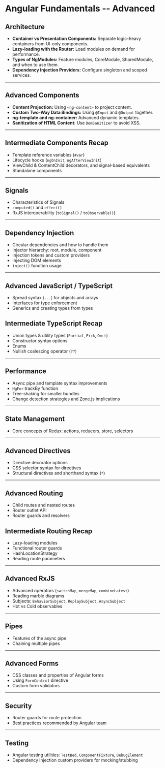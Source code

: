 # Angular Fundamentals -- Advanced

## Architecture

-   **Container vs Presentation Components:** Separate logic-heavy
    containers from UI-only components.
-   **Lazy-loading with the Router:** Load modules on demand for
    performance.
-   **Types of NgModules:** Feature modules, CoreModule, SharedModule,
    and when to use them.
-   **Dependency Injection Providers:** Configure singleton and scoped
    services.

------------------------------------------------------------------------

## Advanced Components

-   **Content Projection:** Using `<ng-content>` to project content.
-   **Custom Two-Way Data Bindings:** Using `@Input` and `@Output`
    together.
-   **ng-template and ng-container:** Advanced dynamic templates.
-   **Sanitization of HTML Content:** Use `DomSanitizer` to avoid XSS.

------------------------------------------------------------------------

## Intermediate Components Recap

-   Template reference variables (`#var`)
-   Lifecycle hooks (`ngOnInit`, `ngAfterViewInit`)
-   ViewChild & ContentChild decorators, and signal-based equivalents
-   Standalone components

------------------------------------------------------------------------

## Signals

-   Characteristics of Signals
-   `computed()` and `effect()`
-   RxJS interoperability (`toSignal()` / `toObservable()`)

------------------------------------------------------------------------

## Dependency Injection

-   Circular dependencies and how to handle them
-   Injector hierarchy: root, module, component
-   Injection tokens and custom providers
-   Injecting DOM elements
-   `inject()` function usage

------------------------------------------------------------------------

## Advanced JavaScript / TypeScript

-   Spread syntax (`...`) for objects and arrays
-   Interfaces for type enforcement
-   Generics and creating types from types

## Intermediate TypeScript Recap

-   Union types & utility types (`Partial`, `Pick`, `Omit`)
-   Constructor syntax options
-   Enums
-   Nullish coalescing operator (`??`)

------------------------------------------------------------------------

## Performance

-   Async pipe and template syntax improvements
-   `NgFor` trackBy function
-   Tree-shaking for smaller bundles
-   Change detection strategies and Zone.js implications

------------------------------------------------------------------------

## State Management

-   Core concepts of Redux: actions, reducers, store, selectors

------------------------------------------------------------------------

## Advanced Directives

-   Directive decorator options
-   CSS selector syntax for directives
-   Structural directives and shorthand syntax (`*`)

------------------------------------------------------------------------

## Advanced Routing

-   Child routes and nested routes
-   Router outlet API
-   Router guards and resolvers

## Intermediate Routing Recap

-   Lazy-loading modules
-   Functional router guards
-   HashLocationStrategy
-   Reading route parameters

------------------------------------------------------------------------

## Advanced RxJS

-   Advanced operators (`switchMap`, `mergeMap`, `combineLatest`)
-   Reading marble diagrams
-   Subjects: `BehaviorSubject`, `ReplaySubject`, `AsyncSubject`
-   Hot vs Cold observables

------------------------------------------------------------------------

## Pipes

-   Features of the async pipe
-   Chaining multiple pipes

------------------------------------------------------------------------

## Advanced Forms

-   CSS classes and properties of Angular forms
-   Using `FormControl` directive
-   Custom form validators

------------------------------------------------------------------------

## Security

-   Router guards for route protection
-   Best practices recommended by Angular team

------------------------------------------------------------------------

## Testing

-   Angular testing utilities: `TestBed`, `ComponentFixture`,
    `DebugElement`
-   Dependency injection custom providers for mocking/stubbing
